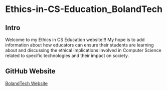 # Ethics-in-CS-Education_BolandTech


## Intro
Welcome to my Ethics in CS Education website!!!  My hope is to add information about how educators can ensure their students are learning about and discussing the ethical implications involved in Computer Science related to specific technologies and their impact on society.



## GitHub Website

[BolandTech Website](https://github.com/BolandTech/Ethics-in-CS-Education)





